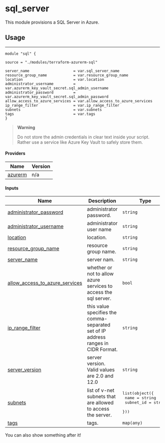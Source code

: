 <!-- BEGIN_TF_DOCS -->

# sql\_server

This module provisions a SQL Server in Azure.

## Usage

---

```hcl
module "sql" {

source = "./modules/terraform-azurerm-sql"

server_name                    = var.sql_server_name
resource_group_name            = var.resource_group_name
location                       = var.location
administrator_username         = var.azurerm_key_vault_secret.sql_admin_username
administrator_password         = var.azurerm_key_vault_secret.sql_admin_password
allow_access_to_azure_services = var.allow_access_to_azure_services
ip_range_filter                = var.ip_range_filter
subnets                        = var.subnets
tags                           = var.tags
}
```

> **Warning**
>
> Do not store the admin credentials in clear text inside your script. Rather use a service like Azure Key Vault to safely store them.

#### Providers

| Name | Version |
|------|---------|
| <a name="provider_azurerm"></a> [azurerm](#provider\_azurerm) | n/a |

#### Inputs

| Name | Description | Type | Default | Required |
|------|-------------|------|---------|:--------:|
| <a name="input_administrator_password"></a> [administrator\_password](#input\_administrator\_password) | administrator password. | `string` | n/a | yes |
| <a name="input_administrator_username"></a> [administrator\_username](#input\_administrator\_username) | administrator user name | `string` | n/a | yes |
| <a name="input_location"></a> [location](#input\_location) | location. | `string` | n/a | yes |
| <a name="input_resource_group_name"></a> [resource\_group\_name](#input\_resource\_group\_name) | resource group name. | `string` | n/a | yes |
| <a name="input_server_name"></a> [server\_name](#input\_server\_name) | server nam. | `string` | n/a | yes |
| <a name="input_allow_access_to_azure_services"></a> [allow\_access\_to\_azure\_services](#input\_allow\_access\_to\_azure\_services) | whether or not to allow azure services to access the sql server. | `bool` | `false` | no |
| <a name="input_ip_range_filter"></a> [ip\_range\_filter](#input\_ip\_range\_filter) | this value specifies the comma-separated set of IP address ranges in CIDR Format. | `string` | `""` | no |
| <a name="input_server_version"></a> [server\_version](#input\_server\_version) | server version. Valid values are 2.0 and 12.0 | `string` | `"12.0"` | no |
| <a name="input_subnets"></a> [subnets](#input\_subnets) | list of v-net subnets that are allowed to access the server. | <pre>list(object({<br>    name      = string<br>    subnet_id = string<br>  }))</pre> | `[]` | no |
| <a name="input_tags"></a> [tags](#input\_tags) | tags. | `map(any)` | `{}` | no |

You can also show something after it!
<!-- END_TF_DOCS -->
